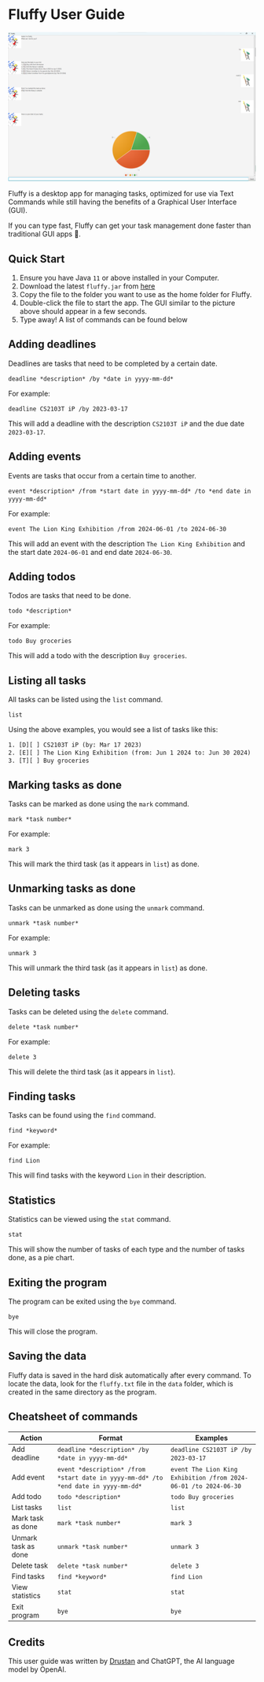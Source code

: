 # Fluffy User Guide

[//]: # (Update the title above to match the actual product name)

[//]: # (Product screenshot goes here)
![A screenshot of FLuffy with sample data](Ui.png)

[//]: # (Product description goes here)
Fluffy is a desktop app for managing tasks,
optimized for use via Text Commands while still having the benefits of
a Graphical User Interface (GUI).

If you can type fast, Fluffy can get your task management done faster
than traditional GUI apps 🚀.

## Quick Start

1. Ensure you have Java `11` or above installed in your Computer.
2. Download the latest `fluffy.jar` from [here](https://github.com/drustanyjt/ip/releases)
3. Copy the file to the folder you want to use as the home folder for Fluffy.
4. Double-click the file to start the app. The GUI similar to the picture above should appear in a few seconds.
5. Type away! A list of commands can be found below

## Adding deadlines

[//]: # (Describe the action and its outcome.)
Deadlines are tasks that need to be completed by a certain date.

```
deadline *description* /by *date in yyyy-mm-dd*
```

For example:

```
deadline CS2103T iP /by 2023-03-17
```

This will add a deadline with the description `CS2103T iP`
and the due date `2023-03-17`.

## Adding events

[//]: # (Describe the action and its outcome.)
Events are tasks that occur from a certain time to another.

```
event *description* /from *start date in yyyy-mm-dd* /to *end date in yyyy-mm-dd*
```

For example:

```
event The Lion King Exhibition /from 2024-06-01 /to 2024-06-30
```

This will add an event with the description `The Lion King Exhibition`
and the start date `2024-06-01` and end date `2024-06-30`.

[//]: # (Feature details)

## Adding todos

Todos are tasks that need to be done.

```
todo *description*
```

For example:

```
todo Buy groceries
```

This will add a todo with the description `Buy groceries`.

## Listing all tasks

All tasks can be listed using the `list` command.

```
list
```

Using the above examples, you would see a list of tasks like this:

```
1. [D][ ] CS2103T iP (by: Mar 17 2023)
2. [E][ ] The Lion King Exhibition (from: Jun 1 2024 to: Jun 30 2024)
3. [T][ ] Buy groceries
```

## Marking tasks as done

Tasks can be marked as done using the `mark` command.

```
mark *task number*
```

For example:

```
mark 3
```

This will mark the third task (as it appears in `list`) as done.

## Unmarking tasks as done

Tasks can be unmarked as done using the `unmark` command.

```
unmark *task number*
```

For example:

```
unmark 3
```

This will unmark the third task (as it appears in `list`) as done.

## Deleting tasks

Tasks can be deleted using the `delete` command.

```
delete *task number*
```

For example:

```
delete 3
```

This will delete the third task (as it appears in `list`).

## Finding tasks

Tasks can be found using the `find` command.

```
find *keyword*
```

For example:

```
find Lion
```

This will find tasks with the keyword `Lion` in their description.

## Statistics

Statistics can be viewed using the `stat` command.

```
stat
```

This will show the number of tasks of each type and the number of tasks done,
as a pie chart.

## Exiting the program

The program can be exited using the `bye` command.

```
bye
```

This will close the program.

## Saving the data

Fluffy data is saved in the hard disk automatically after every command.
To locate the data, look for the `fluffy.txt` file in the `data` folder,
which is created in the same directory as the program.

## Cheatsheet of commands

| Action | Format | Examples |
|--------|--------|---------|
| Add deadline | `deadline *description* /by *date in yyyy-mm-dd*` | `deadline CS2103T iP /by 2023-03-17` |
| Add event | `event *description* /from *start date in yyyy-mm-dd* /to *end date in yyyy-mm-dd*` | `event The Lion King Exhibition /from 2024-06-01 /to 2024-06-30` |
| Add todo | `todo *description*` | `todo Buy groceries` |
| List tasks | `list` | `list` |
| Mark task as done | `mark *task number*` | `mark 3` |
| Unmark task as done | `unmark *task number*` | `unmark 3` |
| Delete task | `delete *task number*` | `delete 3` |
| Find tasks | `find *keyword*` | `find Lion` |
| View statistics | `stat` | `stat` |
| Exit program | `bye` | `bye` |

[//]: # (Credits go here)
## Credits

This user guide was written by [Drustan](https://www.linkedin.com/in/drustan/)
and ChatGPT, the AI language model by OpenAI.

